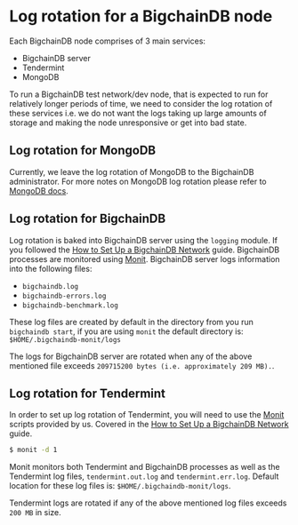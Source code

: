 <!---
Copyright BigchainDB GmbH and BigchainDB contributors
SPDX-License-Identifier: (Apache-2.0 AND CC-BY-4.0)
Code is Apache-2.0 and docs are CC-BY-4.0
--->

# Log rotation for a BigchainDB node

Each BigchainDB node comprises of 3 main services:
  - BigchainDB server
  - Tendermint
  - MongoDB

To run a BigchainDB test network/dev node, that is expected to run for relatively longer periods
of time, we need to consider the log rotation of these services i.e. we do not want the logs taking
up large amounts of storage and making the node unresponsive or get into bad state.

## Log rotation for MongoDB

Currently, we leave the log rotation of MongoDB to the BigchainDB administrator. For more notes on MongoDB log rotation
please refer to [MongoDB docs](https://docs.mongodb.com/v3.6/tutorial/rotate-log-files/).

## Log rotation for BigchainDB

Log rotation is baked into BigchainDB server using the `logging` module. If you followed the [How to Set Up a BigchainDB Network](../simple-deployment-template/network-setup.md) guide. BigchainDB processes are monitored using [Monit]( https://www.mmonit.com/monit). BigchainDB server logs information into the following files:
 - `bigchaindb.log`
 - `bigchaindb-errors.log`
 - `bigchaindb-benchmark.log`

These log files are created by default in the directory from you run `bigchaindb start`, if you are using `monit` the default directory is: `$HOME/.bigchaindb-monit/logs`

The logs for BigchainDB server are rotated when any of the above mentioned file exceeds `209715200 bytes (i.e. approximately 209 MB).`.


## Log rotation for Tendermint

In order to set up log rotation of Tendermint, you will need to use the [Monit]( https://www.mmonit.com/monit) scripts provided by us. Covered in the [How to Set Up a BigchainDB Network](../simple-deployment-template/network-setup.md) guide.

```bash
$ monit -d 1
```

Monit monitors both Tendermint and BigchainDB processes as well as the Tendermint log files, `tendermint.out.log` and `tendermint.err.log`. Default location for these log files is:
`$HOME/.bigchaindb-monit/logs`.

Tendermint logs are rotated if any of the above mentioned log files exceeds `200 MB` in size.

